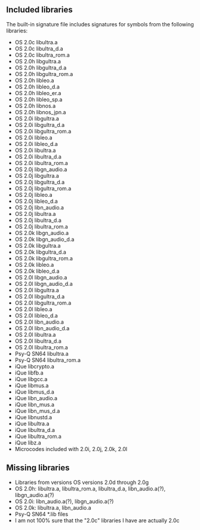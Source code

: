 ## Included libraries

The built-in signature file includes signatures for symbols from the following libraries:

 - OS 2.0c libultra.a
 - OS 2.0c libultra_d.a
 - OS 2.0c libultra_rom.a
 - OS 2.0h libgultra.a
 - OS 2.0h libgultra_d.a
 - OS 2.0h libgultra_rom.a
 - OS 2.0h libleo.a
 - OS 2.0h libleo_d.a
 - OS 2.0h libleo_er.a
 - OS 2.0h libleo_sp.a
 - OS 2.0h libnos.a
 - OS 2.0h libnos_jpn.a
 - OS 2.0i libgultra.a
 - OS 2.0i libgultra_d.a
 - OS 2.0i libgultra_rom.a
 - OS 2.0i libleo.a
 - OS 2.0i libleo_d.a
 - OS 2.0i libultra.a
 - OS 2.0i libultra_d.a
 - OS 2.0i libultra_rom.a
 - OS 2.0j libgn_audio.a
 - OS 2.0j libgultra.a
 - OS 2.0j libgultra_d.a
 - OS 2.0j libgultra_rom.a
 - OS 2.0j libleo.a
 - OS 2.0j libleo_d.a
 - OS 2.0j libn_audio.a
 - OS 2.0j libultra.a
 - OS 2.0j libultra_d.a
 - OS 2.0j libultra_rom.a
 - OS 2.0k libgn_audio.a
 - OS 2.0k libgn_audio_d.a
 - OS 2.0k libgultra.a
 - OS 2.0k libgultra_d.a
 - OS 2.0k libgultra_rom.a
 - OS 2.0k libleo.a
 - OS 2.0k libleo_d.a
 - OS 2.0l libgn_audio.a
 - OS 2.0l libgn_audio_d.a
 - OS 2.0l libgultra.a
 - OS 2.0l libgultra_d.a
 - OS 2.0l libgultra_rom.a
 - OS 2.0l libleo.a
 - OS 2.0l libleo_d.a
 - OS 2.0l libn_audio.a
 - OS 2.0l libn_audio_d.a
 - OS 2.0l libultra.a
 - OS 2.0l libultra_d.a
 - OS 2.0l libultra_rom.a
 - Psy-Q SN64 libultra.a
 - Psy-Q SN64 libultra_rom.a
 - iQue libcrypto.a
 - iQue libfb.a
 - iQue libgcc.a
 - iQue libmus.a
 - iQue libmus_d.a
 - iQue libn_audio.a
 - iQue libn_mus.a
 - iQue libn_mus_d.a
 - iQue libnustd.a
 - iQue libultra.a
 - iQue libultra_d.a
 - iQue libultra_rom.a
 - iQue libz.a
 - Microcodes included with 2.0i, 2.0j, 2.0k, 2.0l

## Missing libraries

 - Libraries from versions OS versions 2.0d through 2.0g
 - OS 2.0h: libultra.a, libultra_rom.a, libultra_d.a, libn_audio.a(?), libgn_audio.a(?)
 - OS 2.0i: libn_audio.a(?), libgn_audio.a(?)
 - OS 2.0k: libultra.a, libn_audio.a
 - Psy-Q SN64 *.lib files
 - I am not 100% sure that the "2.0c" libraries I have are actually 2.0c
